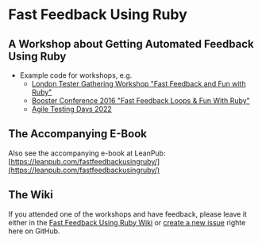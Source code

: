# Fast Feedback Using Ruby

## A Workshop about Getting Automated Feedback Using Ruby

* Example code for workshops, e.g.
    * [London Tester Gathering Workshop "Fast Feedback and Fun with Ruby"](https://skillsmatter.com/conferences/6611-london-tester-gathering-workshops-2015#program)
    * [Booster Conference 2016 "Fast Feedback Loops & Fun With Ruby"](http://www.boosterconf.no/talks/674)
    * [Agile Testing Days 2022](https://agiletestingdays.com/2022/session/fast-feedback-using-ruby/)

## The Accompanying E-Book

Also see the accompanying e-book at LeanPub: [https://leanpub.com/fastfeedbackusingruby/](https://leanpub.com/fastfeedbackusingruby/)

## The Wiki

If you attended one of the workshops and have feedback, please leave it either in the [Fast Feedback Using Ruby Wiki](
https://github.com/s2k/fastfeedbackusingruby_workshop/wiki) or [create a new issue](https://github.com/s2k/fastfeedbackusingruby_workshop/issues) righte here on GitHub.
